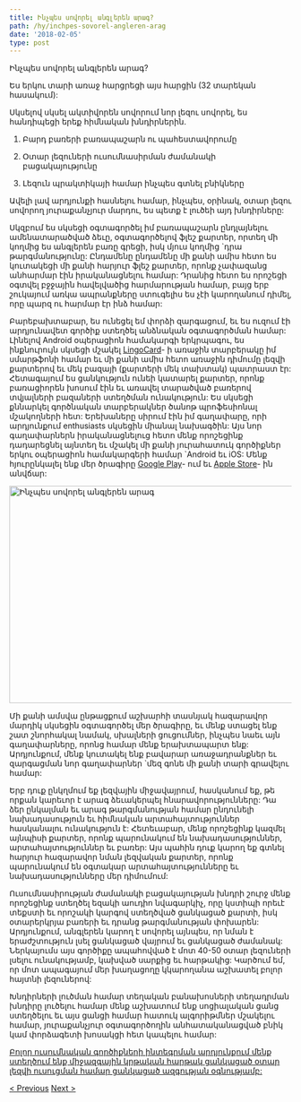 ```yaml
---
title: Ինչպես սովորել անգլերեն արագ?
path: /hy/inchpes-sovorel-angleren-arag
date: '2018-02-05'
type: post
---
```


Ինչպես սովորել անգլերեն արագ?

Ես երկու տարի առաջ հարցրեցի այս հարցին (32 տարեկան հասակում):

Սկսելով սկսել ակտիվորեն սովորում նոր լեզու սովորել, ես հանդիպեցի երեք հիմնական խնդիրներին.

1. Բարդ բառերի բառապաշարն ու պահեստավորումը

2. Օտար լեզուների ուսումնասիրման ժամանակի բացակայությունը

3. Լեզուն պրակտիկայի համար ինչպես գտնել բնիկները

Ավելի լավ արդյունքի հասնելու համար, ինչպես, օրինակ, օտար լեզու սովորող յուրաքանչյուր մարդու, ես պետք է լուծեի այդ խնդիրները:

Սկզբում ես սկսեցի օգտագործել իմ բառապաշարն ընդլայնելու ամենատարածված ձեւը, օգտագործելով ֆլեշ քարտեր, որտեղ մի կողմից ես անգլերեն բառը գրեցի, իսկ մյուս կողմից `դրա թարգմանությունը: Ընդամենը ընդամենը մի քանի ամիս հետո ես կուտակեցի մի քանի հարյուր ֆլեշ քարտեր, որոնք չափազանց անհարմար էին իրականացնելու համար: Դրանից հետո ես որոշեցի օգտվել բջջային հավելվածից հարմարության համար, բայց երբ շուկայում առկա ապրանքները ստուգելիս ես չէի կարողանում դիմել, որը պարզ ու հարմար էր ինձ համար:

Բարեբախտաբար, ես ունեցել եմ փորձի զարգացում, եւ ես ուզում էի արդյունավետ գործիք ստեղծել անձնական օգտագործման համար: Լինելով Android օպերացիոն համակարգի երկրպագու, ես ինքնուրույն սկսեցի մշակել <a href="https://lingocard.com">LingoCard</a>- ի առաջին տարբերակը իմ սմարթֆոնի համար եւ մի քանի ամիս հետո առաջին դիմումը լեզվի քարտերով եւ մեկ բազայի (քարտերի մեկ տախտակ) պատրաստ էր: Հետագայում ես ցանկություն ունեի կատարել քարտեր, որոնք բառացիորեն խոսում էին եւ առավել տարածված բառերով տվյալների բազաների ստեղծման ունակություն: Ես սկսեցի քննարկել գործնական տարբերակներ ծանոթ պրոֆեսիոնալ մշակողների հետ: Երեխաները սիրում էին իմ գաղափարը, որի արդյունքում enthusiasts սկսեցին միանալ նախագծին: Այս նոր գաղափարներն իրականացնելուց հետո մենք որոշեցինք դադարեցնել այնտեղ եւ մշակել մի քանի յուրահատուկ գործիքներ երկու օպերացիոն համակարգերի համար `Android եւ iOS: Մենք հյուրընկալել ենք մեր ծրագիրը <a href="https://play.google.com/store/apps/details?id=com.lingocard.lingocard">Google Play</a>- ում եւ <a href="https://itunes.apple.com/us/app/lingocard/id1217076835?mt=8">Apple Store</a>- ին անվճար:

<img class="aligncenter wp-image-5587" src="../images/2018/01/LigoCard-App-small.png" alt="Ինչպես սովորել անգլերեն արագ" width="973" height="388" />

Մի քանի ամսվա ընթացքում աշխարհի տասնյակ հազարավոր մարդիկ սկսեցին օգտագործել մեր ծրագիրը, եւ մենք ստացել ենք շատ շնորհակալ նամակ, սխալների ցուցումներ, ինչպես նաեւ այն գաղափարները, որոնց համար մենք երախտապարտ ենք: Արդյունքում, մենք կուտակել ենք բավարար առաջադրանքներ եւ զարգացման նոր գաղափարներ `մեզ գոնե մի քանի տարի գրավելու համար:

Երբ դուք ընկղմում եք լեզվային միջավայրում, հասկանում եք, թե որքան կարեւոր է արագ ձեւակերպել հնարավորությունները: Դա ձեր ընկալման եւ արագ թարգմանության համար ընդունելի նախադասություն եւ հիմնական արտահայտություններ հասկանալու ունակություն է: Հետեւաբար, մենք որոշեցինք կազմել այնպիսի քարտեր, որոնք պարունակում են նախադասություններ, արտահայտություններ եւ բառեր: Այս պահին դուք կարող եք գտնել հարյուր հազարավոր նման լեզվական քարտեր, որոնք պարունակում են օգտակար արտահայտությունները եւ նախադասությունները մեր դիմումում:

Ուսումնասիրության ժամանակի բացակայության խնդրի շուրջ մենք որոշեցինք ստեղծել եզակի աուդիո նվագարկիչ, որը կստիպի որեւէ տեքստի եւ որոշակի կարգով ստեղծված ցանկացած քարտի, իսկ օտարերկրյա բառերի եւ դրանց թարգմանության փոխարեն: Արդյունքում, անգլերեն կարող է սովորել այնպես, որ նման է երաժշտություն լսել ցանկացած վայրում եւ ցանկացած ժամանակ: Ներկայումս այս գործիքը ապահովված է մոտ 40-50 օտար լեզուների լսելու ունակությամբ, կախված սարքից եւ հարթակից: Կարծում եմ, որ մոտ ապագայում մեր խաղացողը կկարողանա աշխատել բոլոր հայտնի լեզուներով:

Խնդիրների լուծման համար տեղական բանախոսների տեղադրման խնդիրը լուծելու համար մենք աշխատում ենք սոցիալական ցանց ստեղծելու եւ այս ցանցի համար հատուկ ալգորիթմներ մշակելու համար, յուրաքանչյուր օգտագործողին անհատականացված բնիկ կամ փորձագետի խոսակցի հետ կապելու համար:

<a href="https://lingocard.com">Բոլոր ուսումնական գործիքների ինտեգրման արդյունքում մենք ստեղծում ենք միջազգային կրթական հարթակ ցանկացած օտար լեզվի ուսուցման համար ցանկացած ազգության օգնությամբ:</a>

<a href="/hy/voronel-mayreni-lezuner">< Previous</a> <a href="/hy/lezvi-karter">Next ></a>